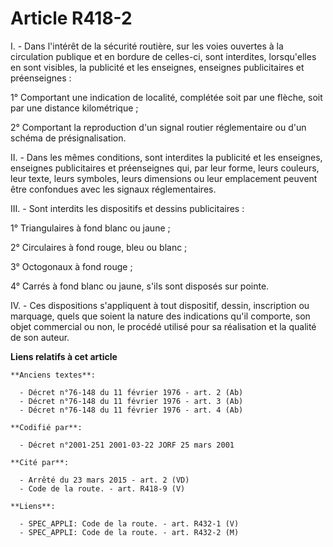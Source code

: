 # Article R418-2

I. - Dans l'intérêt de la sécurité routière, sur les voies ouvertes à la circulation publique et en bordure de celles-ci,
sont interdites, lorsqu'elles en sont visibles, la publicité et les enseignes, enseignes publicitaires et préenseignes :

1° Comportant une indication de localité, complétée soit par une flèche, soit par une distance kilométrique ;

2° Comportant la reproduction d'un signal routier réglementaire ou d'un schéma de présignalisation.

II. - Dans les mêmes conditions, sont interdites la publicité et les enseignes, enseignes publicitaires et préenseignes qui,
par leur forme, leurs couleurs, leur texte, leurs symboles, leurs dimensions ou leur emplacement peuvent être confondues avec
les signaux réglementaires.

III. - Sont interdits les dispositifs et dessins publicitaires :

1° Triangulaires à fond blanc ou jaune ;

2° Circulaires à fond rouge, bleu ou blanc ;

3° Octogonaux à fond rouge ;

4° Carrés à fond blanc ou jaune, s'ils sont disposés sur pointe.

IV. - Ces dispositions s'appliquent à tout dispositif, dessin, inscription ou marquage, quels que soient la nature des
indications qu'il comporte, son objet commercial ou non, le procédé utilisé pour sa réalisation et la qualité de son auteur.

**Liens relatifs à cet article**

	**Anciens textes**:

	  - Décret n°76-148 du 11 février 1976 - art. 2 (Ab)
	  - Décret n°76-148 du 11 février 1976 - art. 3 (Ab)
	  - Décret n°76-148 du 11 février 1976 - art. 4 (Ab)

	**Codifié par**:

	  - Décret n°2001-251 2001-03-22 JORF 25 mars 2001

	**Cité par**:

	  - Arrêté du 23 mars 2015 - art. 2 (VD)
	  - Code de la route. - art. R418-9 (V)

	**Liens**:

	  - SPEC_APPLI: Code de la route. - art. R432-1 (V)
	  - SPEC_APPLI: Code de la route. - art. R432-2 (M)
